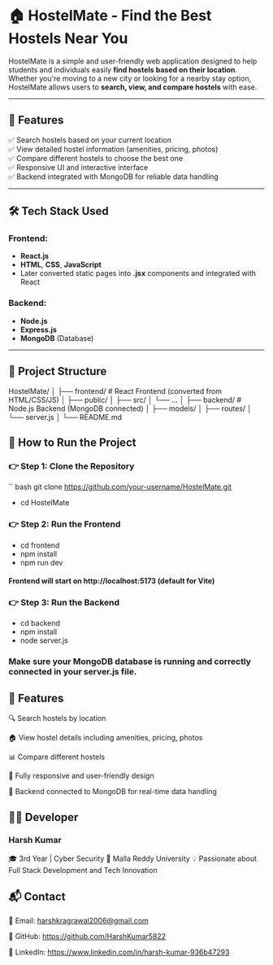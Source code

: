 # 🏠 HostelMate - Find the Best Hostels Near You

HostelMate is a simple and user-friendly web application designed to help students and individuals easily **find hostels based on their location**. Whether you're moving to a new city or looking for a nearby stay option, HostelMate allows users to **search, view, and compare hostels** with ease.

---

## 📌 Features

✅ Search hostels based on your current location  
✅ View detailed hostel information (amenities, pricing, photos)  
✅ Compare different hostels to choose the best one  
✅ Responsive UI and interactive interface  
✅ Backend integrated with MongoDB for reliable data handling  

---

## 🛠️ Tech Stack Used

### Frontend:
- **React.js**
- **HTML**, **CSS**, **JavaScript**
- Later converted static pages into **.jsx** components and integrated with React

### Backend:
- **Node.js**
- **Express.js**
- **MongoDB** (Database)

---
## 📁 Project Structure

HostelMate/
│
├── frontend/          # React Frontend (converted from HTML/CSS/JS)
│   ├── public/
│   ├── src/
│   └── ...
│
├── backend/           # Node.js Backend (MongoDB connected)
│   ├── models/
│   ├── routes/
│   └── server.js
│
└── README.md


## 🚀 How to Run the Project

### 👉 Step 1: Clone the Repository

`` bash
git clone https://github.com/your-username/HostelMate.git
- cd HostelMate

### 👉 Step 2: Run the Frontend
- cd frontend
- npm install
- npm run dev
#### Frontend will start on http://localhost:5173 (default for Vite)

### 👉 Step 3: Run the Backend
- cd backend
- npm install
- node server.js
### Make sure your MongoDB database is running and correctly connected in your server.js file.

## 📌 Features
🔍 Search hostels by location

🏠 View hostel details including amenities, pricing, photos

📊 Compare different hostels

📱 Fully responsive and user-friendly design

🔗 Backend connected to MongoDB for real-time data handling

## 👨‍💻 Developer
### Harsh Kumar
🎓 3rd Year | Cyber Security
🏫 Malla Reddy University
💡 Passionate about Full Stack Development and Tech Innovation

## 📬 Contact

📧 Email: harshkragrawal2006@gmail.com

🐙 GitHub: https://github.com/HarshKumar5822

🔗 LinkedIn: https://www.linkedin.com/in/harsh-kumar-936b47293




